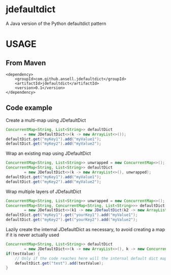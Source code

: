 jdefaultdict
============

A Java version of the Python defaultdict pattern

USAGE
=====

From Maven
----------

    <dependency>
        <groupId>com.github.ansell.jdefaultdict</groupId>
        <artifactId>jdefaultdict</artifactId>
        <version>0.1</version>
    </dependency>

Code example
------------

Create a multi-map using JDefaultDict

```java
ConcurrentMap<String, List<String>> defaultDict 
		= new JDefaultDict<>(k -> new ArrayList<>());
defaultDict.get("myKey1").add("myValue1");
defaultDict.get("myKey2").add("myValue2");
```

Wrap an existing map using JDefaultDict

```java
ConcurrentMap<String, List<String>> unwrapped = new ConcurrentMap<>();
ConcurrentMap<String, List<String>> defaultDict 
		= new JDefaultDict<>(k -> new ArrayList<>(), unwrapped);
defaultDict.get("myKey1").add("myValue1");
defaultDict.get("myKey2").add("myValue2");
```

Wrap multiple layers of JDefaultDict

```java
ConcurrentMap<String, List<String>> unwrapped = new ConcurrentMap<>();
ConcurrentMap<String, ConcurrentMap<String, List<String>>> defaultDict 
		= new JDefaultDict<>(k1 -> new JDefaultDict(k2 -> new ArrayList<>()));
defaultDict.get("myKey1").get("yourKey1").add("myValue1");
defaultDict.get("myKey2").get("yourKey2").add("myValue2");
```

Lazily create the internal JDefaultDict as necessary, to avoid creating a map if it is never actually used
```java
ConcurrentMap<String, List<String>> defaultDict 
		= new JDefaultDict<>(k -> new ArrayList<>(), k -> new ConcurrentHashMap<>());
if(testValue) {
	// Only if the code reaches here will the internal default dict map be created
	defaultDict.get("test").add(testValue);
}
```
